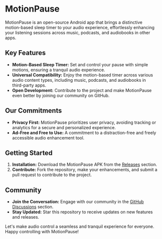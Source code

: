# MotionPause

MotionPause is an open-source Android app that brings a distinctive motion-based sleep timer to your audio experience, effortlessly enhancing your listening sessions across music, podcasts, and audiobooks in other apps.

## Key Features

- **Motion-Based Sleep Timer:** Set and control your pause with simple motions, ensuring a tranquil audio experience.
- **Universal Compatibility:** Enjoy the motion-based timer across various audio content types, including music, podcasts, and audiobooks in third-party apps.
- **Open Development:** Contribute to the project and make MotionPause even better by joining our community on GitHub.

## Our Commitments

- **Privacy First:** MotionPause prioritizes user privacy, avoiding tracking or analytics for a secure and personalized experience.
- **Ad-Free and Free to Use:** A commitment to a distraction-free and freely accessible audio enhancement tool.

## Getting Started

1. **Installation:** Download the MotionPause APK from the [Releases](https://github.com/Buckwich/MotionPause/releases) section.
2. **Contribute:** Fork the repository, make your enhancements, and submit a pull request to contribute to the project.

## Community

- **Join the Conversation:** Engage with our community in the [GitHub Discussions](https://github.com/your-username/MotionPause/discussions) section.
- **Stay Updated:** Star this repository to receive updates on new features and releases.

Let's make audio control a seamless and tranquil experience for everyone. Happy controlling with MotionPause!
